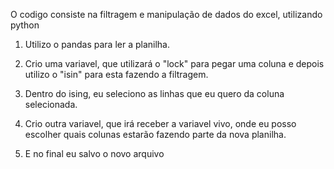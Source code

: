 O codigo consiste na filtragem e manipulação de dados do excel, utilizando python

  1. Utilizo o pandas para ler a planilha.

  2. Crio uma variavel, que utilizará o "lock" para pegar uma coluna e depois utilizo o "isin" para esta fazendo a filtragem.

  3. Dentro do ising, eu seleciono as linhas que eu quero da coluna selecionada. 

  4. Crio outra variavel, que irá receber a variavel vivo, onde eu posso escolher quais colunas estarão fazendo parte da
  nova planilha.
 
  5. E no final eu salvo o novo arquivo
  
